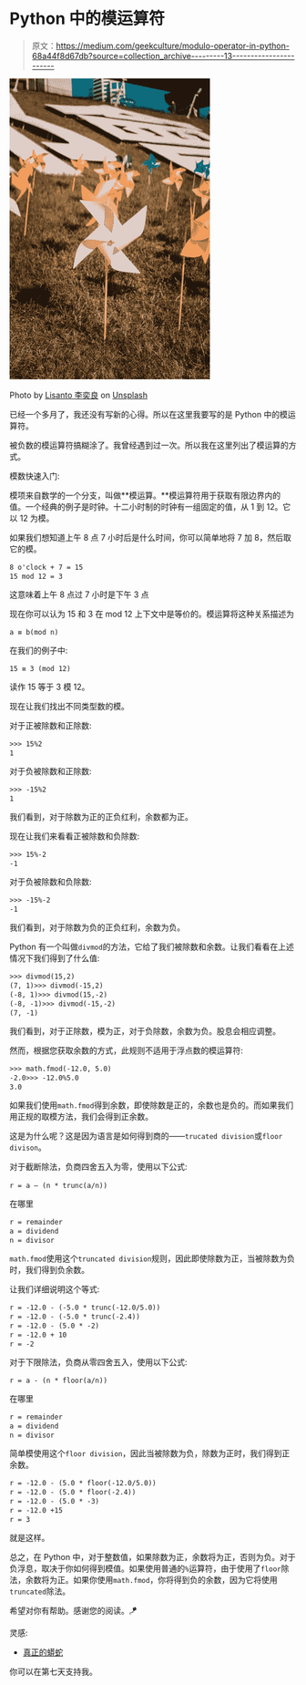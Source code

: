 # Python 中的模运算符

> 原文：<https://medium.com/geekculture/modulo-operator-in-python-68a44f8d67db?source=collection_archive---------13----------------------->

![](img/222e9d21fb51b594fae2436e08012cbd.png)

Photo by [Lisanto 李奕良](https://unsplash.com/@lisanto_?utm_source=unsplash&utm_medium=referral&utm_content=creditCopyText) on [Unsplash](https://unsplash.com/s/photos/paper-windmill?utm_source=unsplash&utm_medium=referral&utm_content=creditCopyText)

已经一个多月了，我还没有写新的心得。所以在这里我要写的是 Python 中的模运算符。

被负数的模运算符搞糊涂了。我曾经遇到过一次。所以我在这里列出了模运算的方式。

模数快速入门:

模项来自数学的一个分支，叫做**模运算。**模运算符用于获取有限边界内的值。一个经典的例子是时钟。十二小时制的时钟有一组固定的值，从 1 到 12。它以 12 为模。

如果我们想知道上午 8 点 7 小时后是什么时间，你可以简单地将 7 加 8，然后取它的模。

```
8 o'clock + 7 = 15
15 mod 12 = 3
```

这意味着上午 8 点过 7 小时是下午 3 点

现在你可以认为 15 和 3 在 mod 12 上下文中是等价的。模运算将这种关系描述为

```
a ≡ b(mod n)
```

在我们的例子中:

```
15 ≡ 3 (mod 12)
```

读作 15 等于 3 模 12。

现在让我们找出不同类型数的模。

对于正被除数和正除数:

```
>>> 15%2
1
```

对于负被除数和正除数:

```
>>> -15%2
1
```

我们看到，对于除数为正的正负红利，余数都为正。

现在让我们来看看正被除数和负除数:

```
>>> 15%-2
-1
```

对于负被除数和负除数:

```
>>> -15%-2
-1
```

我们看到，对于除数为负的正负红利，余数为负。

Python 有一个叫做`divmod`的方法，它给了我们被除数和余数。让我们看看在上述情况下我们得到了什么值:

```
>>> divmod(15,2)
(7, 1)>>> divmod(-15,2)
(-8, 1)>>> divmod(15,-2)
(-8, -1)>>> divmod(-15,-2)
(7, -1)
```

我们看到，对于正除数，模为正，对于负除数，余数为负。股息会相应调整。

然而，根据您获取余数的方式，此规则不适用于浮点数的模运算符:

```
>>> math.fmod(-12.0, 5.0)
-2.0>>> -12.0%5.0
3.0
```

如果我们使用`math.fmod`得到余数，即使除数是正的，余数也是负的。而如果我们用正规的取模方法，我们会得到正余数。

这是为什么呢？这是因为语言是如何得到商的——`trucated division`或`floor divison`。

对于截断除法，负商四舍五入为零，使用以下公式:

`r = a — (n * trunc(a/n))`

在哪里

```
r = remainder
a = dividend
n = divisor
```

`math.fmod`使用这个`truncated division`规则，因此即使除数为正，当被除数为负时，我们得到负余数。

让我们详细说明这个等式:

```
r = -12.0 - (-5.0 * trunc(-12.0/5.0))
r = -12.0 - (-5.0 * trunc(-2.4))
r = -12.0 - (5.0 * -2)
r = -12.0 + 10
r = -2
```

对于下限除法，负商从零四舍五入，使用以下公式:

```
r = a - (n * floor(a/n))
```

在哪里

```
r = remainder
a = dividend
n = divisor
```

简单模使用这个`floor division`，因此当被除数为负，除数为正时，我们得到正余数。

```
r = -12.0 - (5.0 * floor(-12.0/5.0))
r = -12.0 - (5.0 * floor(-2.4))
r = -12.0 - (5.0 * -3)
r = -12.0 +15
r = 3
```

就是这样。

总之，在 Python 中，对于整数值，如果除数为正，余数将为正，否则为负。对于负浮息，取决于你如何得到模值。如果使用普通的`%`运算符，由于使用了`floor`除法，余数将为正。如果你使用`math.fmod`，你将得到负的余数，因为它将使用`truncated`除法。

希望对你有帮助。感谢您的阅读。🪁

灵感:

*   [真正的蟒蛇](https://realpython.com/python-modulo-operator/)

你可以在第七天支持我。